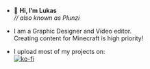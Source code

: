 - 👋 **Hi, I’m Lukas**<br>
*// also known as Plunzi*

- I am a Graphic Designer and Video editor.<br>
Creating content for Minecraft is high priority!

- I upload most of my projects on:<br>
[![ko-fi](https://ko-fi.com/img/githubbutton_sm.svg)](https://ko-fi.com/U7U45AZ06)

<!---
Plunzi/Plunzi is a ✨ special ✨ repository because its `README.md` (this file) appears on your GitHub profile.
You can click the Preview link to take a look at your changes.
--->
